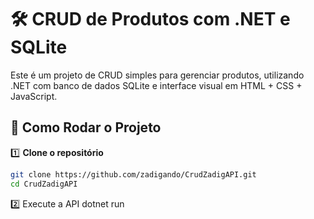 # 🛠️ CRUD de Produtos com .NET e SQLite

Este é um projeto de CRUD simples para gerenciar produtos, utilizando .NET com banco de dados SQLite e interface visual em HTML + CSS + JavaScript.

## 🚀 Como Rodar o Projeto

1️⃣ **Clone o repositório**  
```sh
git clone https://github.com/zadigando/CrudZadigAPI.git
cd CrudZadigAPI
```
2️⃣ Execute a API
dotnet run
